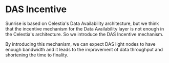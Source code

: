 # DAS Incentive

Sunrise is based on Celestia's Data Availability architecture, but we think that the incentive mechanism for the Data Availability layer is not enough in the Celestia's architecture. So we introduce the DAS Incentive mechanism.

By introducing this mechanism, we can expect DAS light nodes to have enough bandwidth and it leads to the improvement of data throughput and shortening the time to finality.
